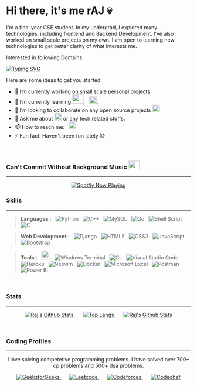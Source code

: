 # Hi there, it's me rAJ 💀 

I'm a final year CSE student. In my undergrad, I explored many technologies, including 
frontend and Backend Development. I've also worked on small scale projects on my own.
I am open to learning new technologies to get better clarity of what interests me.

Interested in following Domains:

 [![Typing SVG](https://readme-typing-svg.demolab.com?font=Fira+Code&weight=600&size=22&duration=3000&pause=800&color=741B35&vCenter=true&width=250&height=22&lines=Python+Development;Web+Development;Backend+Development;Data+analysis;Software+Development)](https://git.io/typing-svg)


Here are some ideas to get you started:

- 🔭 I’m currently working on small scale personal projects.
- 🌱 I’m currently learning  <img height="25" width="30" src="https://cdn.simpleicons.org/go" />, &nbsp; <img height="20" width="20" src="https://cdn.simpleicons.org/django" />.
- 👯 I’m looking to collaborate on any open source projects <img height="20" width="20" src="https://unpkg.com/simple-icons@v8/icons/opensourceinitiative.svg" />
- 💬 Ask me about   <img height="20" width="20" src="https://cdn.simpleicons.org/python" /> or any tech related stuffs.
- 📫 How to reach me:  &nbsp; [<img height="20" width="20" src="https://cdn.simpleicons.org/linkedin" />](https://www.linkedin.com/in/raj-kumar-b09551219/) 
- ⚡ Fun fact: Haven't been fun lately 😈

<br />

### Can't Commit Without Background Music <img style="justify-content: center" height="23" width="30" src="https://cdn.simpleicons.org/spotify" />
---

<p align="center">
   <a href="https://open.spotify.com/user/t7yrua42ez184xn7vm9cq79ah" target="_blank">
      <img src="https://spotify-github-profile.vercel.app/api/view?uid=t7yrua42ez184xn7vm9cq79ah&cover_image=true&theme=default&show_offline=false&background_color=121212&interchange=true&bar_color=53b14f&bar_color_cover=true" alt="Spotfiy Now Playing">
  </a>
</p>


<!-- &ensp; &ensp; [<img src="https://spotify-github-profile.vercel.app/api/view?uid=t7yrua42ez184xn7vm9cq79ah&cover_image=true&theme=default&show_offline=false&background_color=121212&interchange=true&bar_color=53b14f&bar_color_cover=true" target=_blank />](https://open.spotify.com/user/t7yrua42ez184xn7vm9cq79ah) -->


<!---

### Skills
---

> **Languages** : &nbsp; <img height="24" width="24" src="https://cdn.simpleicons.org/python" /> &nbsp; <img height="24" width="24" src="https://cdn.simpleicons.org/cplusplus" />  &nbsp; <img height="35" width="40" src="https://cdn.simpleicons.org/mysql" /> &nbsp; <img height="30" width="30" src="https://cdn.simpleicons.org/go" /> &nbsp; <img height="24" width="24" src="https://cdn.simpleicons.org/gnubash" />

> **Web Development** : &nbsp; <img height="24" width="24" src="https://cdn.simpleicons.org/django" /> &nbsp; <img height="24" width="24" src="https://cdn.simpleicons.org/html5" /> &nbsp; <img height="24" width="24" src="https://cdn.simpleicons.org/css3" /> &nbsp; <img height="24" width="24" src="https://cdn.simpleicons.org/javascript" /> &nbsp; <img height="24" width="24" src="https://cdn.simpleicons.org/bootstrap" />

> **Tools** : &nbsp; <img height="24" width="24" src="https://cdn.simpleicons.org/gnometerminal" /> &nbsp; <img height="24" width="24" src="https://cdn.simpleicons.org/git" /> &nbsp; <img height="24" width="24" src="https://cdn.simpleicons.org/visualstudiocode" /> &nbsp; <img height="24" width="24" src="https://cdn.simpleicons.org/heroku" /> &nbsp; <img height="24" width="24" src="https://cdn.simpleicons.org/nano" /> &nbsp; <img height="24" width="24" src="https://cdn.simpleicons.org/docker" /> &nbsp; <img height="24" width="24" src="https://cdn.simpleicons.org/microsoftexcel" /> &nbsp;

<br />

-->


### Skills
---

> **Languages** : &nbsp; ![Python](https://img.shields.io/badge/python-3670A0?style=for-the-badge&logo=python&logoColor=ffdd54)
 &nbsp; ![C++](https://img.shields.io/badge/c++-%2300599C.svg?style=for-the-badge&logo=c%2B%2B&logoColor=white)  &nbsp; ![MySQL](https://img.shields.io/badge/mysql-%2300f.svg?style=for-the-badge&logo=mysql&logoColor=white) &nbsp; ![Go](https://img.shields.io/badge/go-%2300ADD8.svg?style=for-the-badge&logo=go&logoColor=white) &nbsp; ![Shell Script](https://img.shields.io/badge/shell_script-%23121011.svg?style=for-the-badge&logo=gnu-bash&logoColor=white) &nbsp; ![C](https://img.shields.io/badge/c-%2300599C.svg?style=for-the-badge&logo=c&logoColor=white)

> **Web Development** : &nbsp; ![Django](https://img.shields.io/badge/django-%23092E20.svg?style=for-the-badge&logo=django&logoColor=white) &nbsp; ![HTML5](https://img.shields.io/badge/html5-%23E34F26.svg?style=for-the-badge&logo=html5&logoColor=white) &nbsp; ![CSS3](https://img.shields.io/badge/css3-%231572B6.svg?style=for-the-badge&logo=css3&logoColor=white) &nbsp; ![JavaScript](https://img.shields.io/badge/javascript-%23323330.svg?style=for-the-badge&logo=javascript&logoColor=%23F7DF1E) &nbsp; ![Bootstrap](https://img.shields.io/badge/bootstrap-%23563D7C.svg?style=for-the-badge&logo=bootstrap&logoColor=white)


> **Tools** : &nbsp; <img height="24" width="24" src="https://cdn.simpleicons.org/gnometerminal" /> &nbsp; ![Windows Terminal](https://img.shields.io/badge/Windows%20Terminal-%234D4D4D.svg?style=for-the-badge&logo=windows-terminal&logoColor=white) &nbsp; ![Git](https://img.shields.io/badge/git-%23F05033.svg?style=for-the-badge&logo=git&logoColor=white) &nbsp; ![Visual Studio Code](https://img.shields.io/badge/Visual%20Studio%20Code-0078d7.svg?style=for-the-badge&logo=visual-studio-code&logoColor=white) &nbsp; ![Heroku](https://img.shields.io/badge/heroku-%23430098.svg?style=for-the-badge&logo=heroku&logoColor=white) &nbsp; ![Neovim](https://img.shields.io/badge/NeoVim-%2357A143.svg?&style=for-the-badge&logo=neovim&logoColor=white) &nbsp; ![Docker](https://img.shields.io/badge/docker-%230db7ed.svg?style=for-the-badge&logo=docker&logoColor=white) &nbsp; ![Microsoft Excel](https://img.shields.io/badge/Microsoft_Excel-217346?style=for-the-badge&logo=microsoft-excel&logoColor=white) &nbsp; ![Postman](https://img.shields.io/badge/Postman-FF6C37?style=for-the-badge&logo=postman&logoColor=white) &nbsp; 
>![Power Bi](https://img.shields.io/badge/power_bi-F2C811?style=for-the-badge&logo=powerbi&logoColor=black)

<br />


### Stats
---

<p align="center">
  <a href="https://github.com/rAJ-1312/">
      <img src="https://github-readme-stats.vercel.app/api?username=rAJ-1312&show_icons=true&rank_icon=github" alt="Raj's Github Stats">
  </a>
  &ensp;
  &ensp;
  <a href="https://github.com/rAJ-1312/">
      <img src="https://github-readme-stats.vercel.app/api/top-langs/?username=rAJ-1312&layout=compact" alt="Top Langs">
  </a>
  &ensp;
  &ensp;
  <a href="https://github.com/rAJ-1312/">
      <img src="https://streak-stats.demolab.com/?user=rAJ-1312" alt="Raj's Github Stats">
  </a>
</p>


<br />


<!-- ### Some Repo
---


<p align="center">
  <a href="https://github.com/rAJ-1312/">
      <img src="https://github-readme-stats.vercel.app/api/pin/?username=rAJ-1312&repo=Chatbot-in-Python-NLTK" alt="Chatbot-in-Python-NLTK">
  </a>
 <a href="https://github.com/rAJ-1312/">
      <img src="https://github-readme-stats.vercel.app/api/pin/?username=rAJ-1312&repo=Portfolio" alt="Portfolio">
  </a>
 <a href="https://github.com/rAJ-1312/">
      <img src="https://github-readme-stats.vercel.app/api/pin/?username=rAJ-1312&repo=Django-Blog-Application" alt="Django-Blog-Application">
  </a>
</p>
 -->
 
 ### Coding Profiles
 ---
 
 <p align="center" >I love solving competetive programming problems. I have solved over 700+ cp problems and 500+ dsa problems. </p>

<p align="center">
    <a href="https://auth.geeksforgeeks.org/user/___r___a___j/">
      <img src="https://img.shields.io/badge/GeeksforGeeks-gray?style=for-the-badge&logo=geeksforgeeks&logoColor=35914c" alt="GeeksforGeeks">
    </a>
    &ensp;
    &ensp;
    <a href="https://leetcode.com/rj_raj/">
      <img src="https://img.shields.io/badge/LeetCode-000000?style=for-the-badge&logo=LeetCode&logoColor=#d16c06" alt="Leetcode">
    </a>
    &ensp;
    &ensp;
    <a href="https://codeforces.com/profile/___r___a___j">
      <img src="https://img.shields.io/badge/Codeforces-445f9d?style=for-the-badge&logo=Codeforces&logoColor=white" alt="Codeforces">
    </a>
    &ensp;
    &ensp;
    <a href="https://www.codechef.com/users/raj_12_dec_20">
      <img src="https://img.shields.io/badge/CodeChef-%23964B00.svg?style=for-the-badge&logo=CodeChef&logoColor=white" alt="Codechef">
    </a>
</p>


<!-- ![CodeChef](https://img.shields.io/badge/CodeChef-%23964B00.svg?style=for-the-badge&logo=CodeChef&logoColor=white) ![Codeforces](https://img.shields.io/badge/Codeforces-445f9d?style=for-the-badge&logo=Codeforces&logoColor=white) ![LeetCode](https://img.shields.io/badge/LeetCode-000000?style=for-the-badge&logo=LeetCode&logoColor=#d16c06) ![Hackerrank](https://img.shields.io/badge/-Hackerrank-2EC866?style=for-the-badge&logo=HackerRank&logoColor=white) ![GeeksForGeeks](https://img.shields.io/badge/GeeksforGeeks-gray?style=for-the-badge&logo=geeksforgeeks&logoColor=35914c) -->



<!---
**rAJ-1312/rAJ-1312** is a ✨ _special_ ✨ repository because its `README.md` (this file) appears on your GitHub profile.


-->
